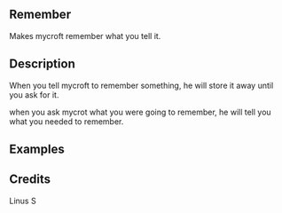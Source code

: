 ## Remember
Makes mycroft remember what you tell it.

## Description
When you tell mycroft to remember something, he will store it away until you ask for it.

when you ask mycrot what you were going to remember, he will tell you what you needed to remember.

## Examples


## Credits
Linus S


